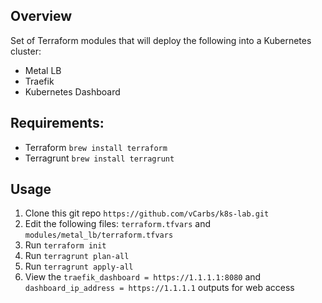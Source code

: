 ## Overview

Set of Terraform modules that will deploy the following into a Kubernetes cluster:
- Metal LB
- Traefik 
- Kubernetes Dashboard

## Requirements:

- Terraform `brew install terraform`
- Terragrunt `brew install terragrunt`

## Usage

1. Clone this git repo `https://github.com/vCarbs/k8s-lab.git`
2. Edit the following files: `terraform.tfvars` and `modules/metal_lb/terraform.tfvars`
3. Run `terraform init`
4. Run `terragrunt plan-all` 
5. Run `terragrunt apply-all`
6. View the `traefik_dashboard = https://1.1.1.1:8080` and `dashboard_ip_address = https://1.1.1.1` outputs for web access
